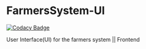 # FarmersSystem-UI

[![Codacy Badge](https://api.codacy.com/project/badge/Grade/0917c3ca685a4ebc8587fee144a17ec4)](https://app.codacy.com/gh/BuildForSDGCohort2/Team-192-Group-A-Frontend-UI?utm_source=github.com&utm_medium=referral&utm_content=BuildForSDGCohort2/Team-192-Group-A-Frontend-UI&utm_campaign=Badge_Grade_Settings)

User Interface(UI) for the farmers system || Frontend
